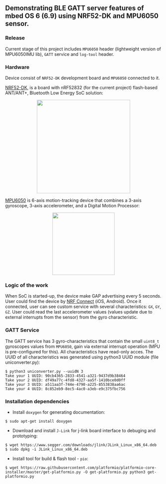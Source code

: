 ## Demonstrating BLE GATT server features of mbed OS 6 (6.9) using NRF52-DK and MPU6050 sensor.


### Release
Current stage of this project includes ``MPU6050`` header (lightweight version of MPU6050IMU lib), ``GATT`` service and ``log-tool`` header.


### Hardware
Device consist of ``NRF52-DK`` development board and ``MPU6050`` connected to it. 

[NRF52-DK](https://www.nordicsemi.com/Products/Development-hardware/nrf52-dk), is a board with nRF52832 (for the current project) flash-based ANT/ANT+, Bluetooth Low Energy SoC solution:

<p align="center">
    <img src="https://infocenter.nordicsemi.com/topic/ug_nrf52832_dk/UG/nrf52_DK/images/nrf52_dk_kit_content.png"
        height="300">
</p>

[MPU6050](https://invensense.tdk.com/wp-content/uploads/2015/02/MPU-6000-Register-Map1.pdf) is 6-axis motion-tracking device that combines a 3-axis gyroscope, 3-axis accelerometer, and a Digital Motion Processor:

<p align="center">
    <img src="https://3d-diy.ru/upload/resize_cache/webp/upload/medialibrary/46c/mpu-6050-01.webp"
        height="200">
</p>


### Logic of the work
When SoC is started-up, the device make GAP advertising every 5 seconds. User could find the device by [NRF Connect](https://www.nordicsemi.com/Products/Development-tools/nrf-connect-for-desktop) (iOS, Android). Once it connected, user can see custom service with several characteristics: ``GX``, ``GY``, ``GZ``. User could read the last accelerometer values (values update due to external interrupts from the sensor) from the gyro characteristic.


### GATT Service
The GATT service has 3 gyro-characteristics that contain the small ``uint8_t`` gyroscopes values from ``MPU6050``, gain via external interrupt operation (MPU is pre-configured for this). All characteristics have read-only acces. The UUID of all characteristics was generated using python3 UUID module (file uniconverter.py):
```
$ python3 uniconverter.py --uuidN 3
Take your 1 UUID: 90cb4365-2833-4541-a321-9437d9b38464
Take your 2 UUID: df49a77c-4fd8-4327-aa5f-1410bce0d0ff
Take your 3 UUID: a511aa3f-744e-4790-a225-8553838aa6ac
Take your 4 UUID: 8c852eb9-8ec5-4ac0-a3eb-e9c375fbc756
```


### Installation dependencies

* Install ``doxygen`` for generating documentation:
```
$ sudo apt-get install doxygen
```
* Download and install ``J-Link`` for j-link board interface to debuging and prototyping:
```
$ wget https://www.segger.com/downloads/jlink/JLink_Linux_x86_64.deb
$ sudo dpkg -i JLink_Linux_x86_64.deb
``` 
* Install tool for build & flash tool - ``pio``: 
```
$ wget https://raw.githubusercontent.com/platformio/platformio-core-installer/master/get-platformio.py -O get-platformio.py python3 get-platformio.py
```